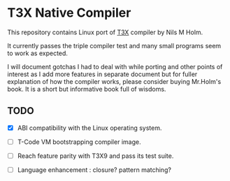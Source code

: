 # T3X Native Compiler

This repository contains Linux port of [T3X](https://www.t3x.org/t3x/book.html) compiler by Nils M Holm.

It currently passes the triple compiler test and many small programs seem to work as expected.

I will document gotchas I had to deal with while porting and other points of interest as I add more features in separate document but for fuller explanation of how the compiler works, please consider buying Mr.Holm's book. It is a short but informative book full of wisdoms.

## TODO
- [x] ABI compatibility with the Linux operating system.

- [ ] T-Code VM bootstrapping compiler image.

- [ ] Reach feature parity with T3X9 and pass its test suite.

- [ ] Language enhancement : closure? pattern matching?
